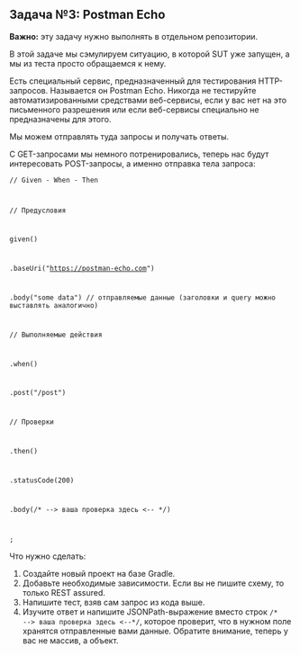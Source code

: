 ## Задача №3: Postman Echo ##

**Важно:** эту задачу нужно выполнять в отдельном репозитории.

В этой задаче мы сэмулируем ситуацию, в которой SUT уже запущен, а мы из теста просто обращаемся к нему.

Есть специальный сервис, предназначенный для тестирования HTTP-запросов. Называется он Postman Echo. Никогда не тестируйте автоматизированными средствами веб-сервисы, если у вас нет на это письменного разрешения или если веб-сервисы специально не предназначены для этого.

Мы можем отправлять туда запросы и получать ответы.

С GET-запросами мы немного потренировались, теперь нас будут интересовать POST-запросы, а именно отправка тела запроса:

<code>// Given - When - Then

// Предусловия

given()

.baseUri("https://postman-echo.com")

.body("some data") // отправляемые данные (заголовки и query можно выставлять аналогично)

// Выполняемые действия

.when()

.post("/post")

// Проверки

.then()

.statusCode(200)

.body(/* --> ваша проверка здесь <-- */)

;</code>

Что нужно сделать:

1. Создайте новый проект на базе Gradle.
2. Добавьте необходимые зависимости. Если вы не пишите схему, то только REST assured.
3. Напишите тест, взяв сам запрос из кода выше.
4. Изучите ответ и напишите JSONPath-выражение вместо строк <code>/* --> ваша проверка здесь <--*/</code>, которое проверит, что в нужном поле хранятся отправленные вами данные. Обратите внимание, теперь у вас не массив, а объект.